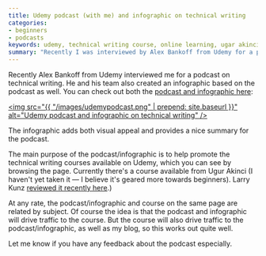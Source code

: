 ```yaml
---
title: Udemy podcast (with me) and infographic on technical writing
categories:
- beginners
- podcasts
keywords: udemy, technical writing course, online learning, ugar akinci
summary: "Recently I was interviewed by Alex Bankoff from Udemy for a podcast on the field of technical writing. Udemy also created an infographic about the topics covered in the podcast."
---
```


Recently Alex Bankoff from Udemy interviewed me for a podcast on technical writing. He and his team also created an infographic based on the podcast as well. You can check out both the [podcast and infographic here](https://www.udemy.com/technical-writing-and-editing/#interview):

<a href="https://www.udemy.com/technical-writing-and-editing/#interview"><img src="{{ "/images/udemypodcast.png" | prepend: site.baseurl }}" alt="Udemy podcast and infographic on technical writing" /></a>

The infographic adds both visual appeal and provides a nice summary for the podcast.

The main purpose of the podcast/infographic is to help promote the technical writing courses available on Udemy, which you can see by browsing the page. Currently there's a course available from Ugur Akinci (I haven't yet taken it &mdash; I believe it's geared more towards beginners). Larry Kunz [reviewed it recently here](https://larrykunz.wordpress.com/2015/07/28/review-learn-technical-writing-online-course-from-udemy/).)

At any rate, the podcast/infographic and course on the same page are related by subject. Of course the idea is that the podcast and infographic will drive traffic to the course. But the course will also drive traffic to the podcast/infographic, as well as my blog, so this works out quite well. 

Let me know if you have any feedback about the podcast especially. 



